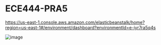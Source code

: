 # ECE444-PRA5

https://us-east-1.console.aws.amazon.com/elasticbeanstalk/home?region=us-east-1#/environment/dashboard?environmentId=e-iyr7ra5q4s


![image](https://github.com/user-attachments/assets/2d41522f-4dd7-403c-b76f-1f19af0d60c3)
